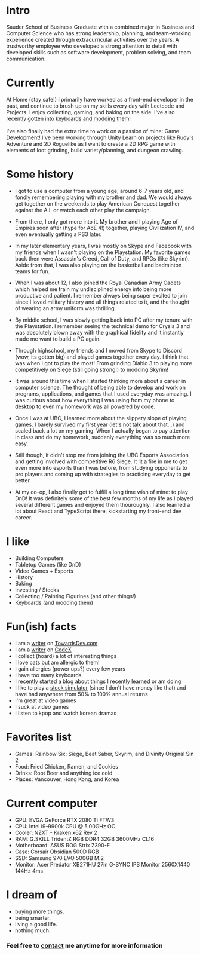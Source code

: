 
# Intro

Sauder School of Business Graduate with a combined major in Business and Computer Science who has strong leadership, planning, and team-working experience created through extracurricular activities over the years. A trustworthy employee who developed a strong attention to detail with developed skills such as software development, problem solving, and team communication. 

# Currently

At Home (stay safe!) I primarily have worked as a front-end developer in the past, and continue to brush up on my skills every day with Leetcode and Projects. I enjoy collecting, gaming, and baking on the side. I've also recently gotten into [keyboards and modding them](https://brianmli.medium.com/the-basics-custom-keyboard-711c6a665cbe)! 
<br />
<br />
I've also finally had the extra time to work on a passion of mine: Game Development! I've been working through Unity Learn on projects like Rudy's Adventure and 2D Roguelike as I want to create a 2D RPG game with elements of loot grinding, build variety/planning, and dungeon crawling.

# Some history

- I got to use a computer from a young age, around 6-7 years old, and fondly remembering playing with my brother and dad. We would always get together on the weekends to play American Conquest together against the A.I. or watch each other play the campaign.

- From there, I only got more into it. My brother and I playing Age of Empires soon after (hype for AoE 4!) together, playing Civilization IV, and even eventually getting a PS3 later.

- In my later elementary years, I was mostly on Skype and Facebook with my friends when I wasn't playing on the Playstation. My favorite games back then were Assassin's Creed, Call of Duty, and RPGs (like Skyrim). Aside from that, I was also playing on the basketball and badminton teams for fun.

- When I was about 12, I also joined the Royal Canadian Army Cadets which helped me train my undisciplined energy into being more productive and patient. I remember always being super excited to join since I loved military history and all things related to it, and the thought of wearing an army uniform was thrilling.

- By middle school, I was slowly getting back into PC after my tenure with the Playstation. I remember seeing the technical demo for Crysis 3 and was absolutely blown away with the graphical fidelity and it instantly made me want to build a PC again. 

- Through highschool, my friends and I moved from Skype to Discord (wow, its gotten big) and played games together every day. I think that was when I got to play the most! From grinding Diablo 3 to playing more competitively on Siege (still going strong!) to modding Skyrim!

- It was around this time when I started thinking more about a career in computer science. The thought of being able to develop and work on programs, applications, and games that I used everyday was amazing. I was curious about how everything I was using from my phone to desktop to even my homework was all powered by code.

- Once I was at UBC, I learned more about the slippery slope of playing games. I barely survived my first year (let's not talk about that...) and scaled back a lot on my gaming. When I actually began to pay attention in class and do my homework, suddenly everything was so much more easy.

- Still though, it didn't stop me from joining the UBC Esports Association and getting involved with competitive R6 Siege. It lit a fire in me to get even more into esports than I was before, from studying opponents to pro players and coming up with strategies to practicing everyday to get better.

- At my co-op, I also finally got to fulfill a long time wish of mine: to play DnD! It was definitely some of the best few months of my life as I played several different games and enjoyed them thouroughly. I also learned a lot about React and TypeScript there, kickstarting my front-end dev career.

# I like

- Building Computers
- Tabletop Games (like DnD)
- Video Games + Esports 
- History
- Baking
- Investing / Stocks
- Collecting / Painting Figurines (and other things!)
- Keyboards (and modding them)

# Fun(ish) facts

- I am a [writer](https://towardsdev.com/using-reacts-useeffect-hook-b345de0afe15) on [TowardsDev.com](https://towardsdev.com/using-reacts-usestate-hook-44c758e46aa)
- I am a [writer](https://medium.com/codex/2d-level-generation-for-unity-c7a8185b846a) on [CodeX](https://medium.com/codex)
- I collect (hoard) a lot of interesting things
- I love cats but am allergic to them!
- I gain allergies (power ups?) every few years
- I have too many keyboards
- I recently started a [blog](https://brianmli.medium.com/) about things I recently learned or am doing
- I like to play a [stock simulator](https://www.investopedia.com/simulator/home.aspx) (since I don't have money like that) and have had anywhere from 50% to 100% annual returns 
- I'm great at video games
- I suck at video games
- I listen to kpop and watch korean dramas

# Favorites list
- Games: Rainbow Six: Siege, Beat Saber, Skyrim, and Divinity Original Sin 2
- Food: Fried Chicken, Ramen, and Cookies
- Drinks: Root Beer and anything ice cold
- Places: Vancouver, Hong Kong, and Korea

# Current computer
- GPU: EVGA GeForce RTX 2080 Ti FTW3
- CPU: Intel i9-9900k CPU @ 5.00GHz OC
- Cooler: NZXT - Kraken x62 Rev 2
- RAM: G.SKILL TridentZ RGB DDR4 32GB 3600MHz CL16
- Motherboard: ASUS ROG Strix Z390-E
- Case: Corsair Obsidian 500D RGB
- SSD: Samsung 970 EVO 500GB M.2
- Monitor: Acer Predator XB271HU 27in G-SYNC IPS Monitor 2560X1440 144Hz 4ms

# I dream of

- buying more things.
- being smarter.
- living a good life.
- nothing much.

### Feel free to [contact](https://brianmli.github.io/site/contact) me anytime for more information
